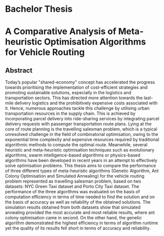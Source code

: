 # Bachelor Thesis
# A Comparative Analysis of Meta-heuristic Optimisation Algorithms for Vehicle Routing


## Abstract

Today’s popular "shared-economy" concept has accelerated the progress towards
prioritising the implementation of cost-efficient strategies and promoting sustainable
solutions, especially in the logistics and transportation sectors. This has directed more
attention towards the last-mile delivery logistics and the prohibitively expensive costs
associated with it. Hence, numerous approaches tackle this challenge by utilising
urban transportation resources in the supply chain. This is achieved by incorporating
parcel delivery into ride-sharing services by integrating parcel delivery requests with
passenger transportation route plans. Lying at the core of route planning is the
travelling salesman problem, which is a typical unresolved challenge in the field of
combinatorial optimisation, owing to the exponential time complexity and expensive
resources required by traditional algorithmic methods to compute the optimal
route. Meanwhile, several heuristic and meta-heuristic optimisation techniques such
as evolutionary algorithms, swarm intelligence-based algorithms or physics-based
algorithms have been developed in recent years in an attempt to effectively solve
optimisation problems. This thesis aims to compare the performance of three different
types of meta-heuristic algorithms (Genetic Algorithm, Ant Colony Optimisation
and Simulated Annealing) for the vehicle routing problem represented as travelling
salesman problem, based on two datasets: NYC Green Taxi dataset and Porto City
Taxi dataset. The performance of the three algorithms was evaluated on the basis of
computation efficiency in terms of time needed to find the solution and on the basis of
accuracy as well as reliability of the obtained solutions. The simulation results obtained
from both datasets show that simulated annealing provided the most accurate and
most reliable results, where ant colony optimisation came in second. On the other
hand, the genetic algorithm demonstrated the highest efficiency in terms of algorithm
runtime yet the quality of its results fell short in terms of accuracy and reliability.
